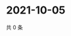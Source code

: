 # 2021-10-05

共 0 条

<!-- BEGIN WEIBO -->
<!-- 最后更新时间 Tue Oct 05 2021 09:55:32 GMT+0800 (China Standard Time) -->

<!-- END WEIBO -->
